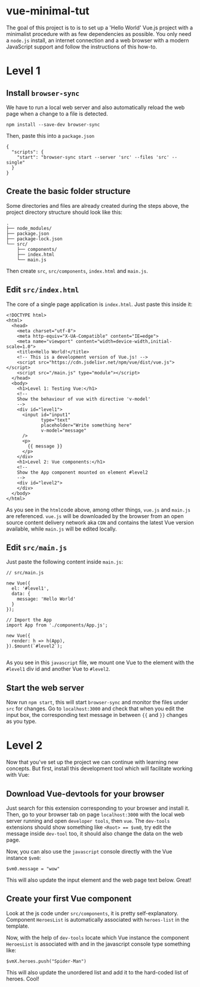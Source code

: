 # vue-minimal-tut

The goal of this project is to is to set up a 'Hello World' Vue.js project with
a minimalist procedure with as few dependencies as possible. You only need a `node.js` install, an
internet connection and a web browser with a modern JavaScript support and follow the instructions of this how-to.

# Level 1

## Install `browser-sync`

We have to run a local web server and also
automatically reload the web page when
a change to a file is detected.

`npm install --save-dev browser-sync`

Then, paste this into a `package.json`

```
{
  "scripts": {
    "start": "browser-sync start --server 'src' --files 'src' --single"
  }
}
```


## Create the basic folder structure

Some directories and files are already created during the steps above, the project directory structure should look like this:

```
.
├── node_modules/
├── package.json
├── package-lock.json
└── src/
    ├── components/
    ├── index.html
    └── main.js
```

Then create `src`, `src/components`, `index.html` and `main.js`.


## Edit `src/index.html`

The core of a single page application is `index.html`. Just paste this inside it:

```
<!DOCTYPE html>
<html>
  <head>
    <meta charset="utf-8">
    <meta http-equiv="X-UA-Compatible" content="IE=edge">
    <meta name="viewport" content="width=device-width,initial-scale=1.0">
    <title>Hello World!</title>
    <!-- This is a development version of Vue.js! -->
    <script src="https://cdn.jsdelivr.net/npm/vue/dist/vue.js"></script>
    <script src="/main.js" type="module"></script>
  </head>
  <body>
    <h1>Level 1: Testing Vue:</h1>
    <!--
    Show the behaviour of vue with directive 'v-model'
    -->
    <div id="level1">
      <input id="input1"
             type="text"
             placeholder="Write something here"
             v-model="message"
      />
      <p>
        {{ message }}
      </p>
    </div>
    <h1>Level 2: Vue components:</h1>
    <!--
    Show the App component mounted on element #level2
    -->
    <div id="level2">
    </div>
  </body>
</html>
```

As you see in the `html`code above, among other things, `vue.js` and `main.js`
are referenced. `vue.js` will be downloaded by the browser from an open source
content delivery network aka `CDN` and contains the latest Vue version available,
while `main.js` will be edited locally.


## Edit `src/main.js`

Just paste the following content inside `main.js`:

```
// src/main.js

new Vue({
  el: '#level1',
  data: {
    message: 'Hello World'
  }
});

// Import the App
import App from './components/App.js';

new Vue({
  render: h => h(App),
}).$mount(`#level2`);


```

As you see in this `javascript` file, we mount one Vue to the element with the `#level1`
div id and another Vue to `#level2`.


## Start the web server

Now run `npm start`, this will start `browser-sync` and monitor the files under `src` for changes.
Go to `localhost:3000` and check that when you edit the input box, the corresponding
text message in between `{{` and `}}` changes as you type.


# Level 2

Now that you've set up the project we can continue with learning new concepts.
But first, install this development tool which will facilitate working with Vue:


## Download Vue-devtools for your browser

Just search for this extension corresponding to your browser and install it.
Then, go to your browser tab on page `localhost:3000` with the local web server running and open `developer tools`, then `vue`. The `dev-tools` extensions
should show something like `<Root> == $vm0`, try edit the message inside `dev-tool` too, it should also change the data on the web page.

Now, you can also use the `javascript` console directly with the Vue instance `$vm0`:

`$vm0.message = "wow"`

This will also update the input element and the web page text below. Great!


## Create your first Vue component

Look at the js code under `src/components`, it is pretty self-explanatory.
Component `HeroesList` is automatically associated with `heroes-list` in the
template.

Now, with the help of `dev-tools` locate which Vue instance the component `HeroesList` is associated with and in the javascript console type something like:

`$vmX.heroes.push("Spider-Man")`

This will also update the unordered list and add it to the hard-coded list of heroes. Cool!
